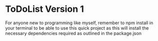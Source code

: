 # ToDoList Version 1

For anyone new to programming like myself, remember to npm install in your terminal to be able to use this
quick project as this will install the necessary dependencies required as outlined in the package.json
